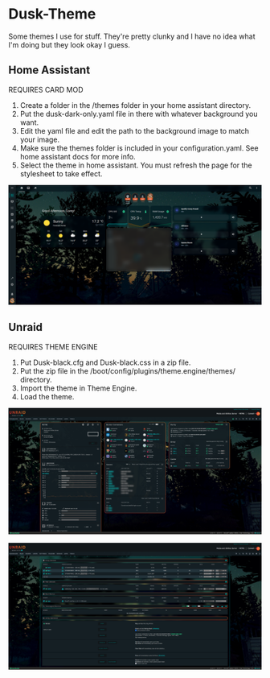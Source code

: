 # Dusk-Theme
Some themes I use for stuff. They're pretty clunky and I have no idea what I'm doing but they look okay I guess.

## Home Assistant
REQUIRES CARD MOD

1. Create a folder in the /themes folder in your home assistant directory.
2. Put the dusk-dark-only.yaml file in there with whatever background you want.
3. Edit the yaml file and edit the path to the background image to match your image.
4. Make sure the themes folder is included in your configuration.yaml. See home assistant docs for more info. 
5. Select the theme in home assistant. You must refresh the page for the stylesheet to take effect. 

![Screenshot](/Home-Assistant/screenshot.png)

## Unraid
REQUIRES THEME ENGINE

1. Put Dusk-black.cfg and Dusk-black.css in a zip file.
2. Put the zip file in the /boot/config/plugins/theme.engine/themes/ directory.
3. Import the theme in Theme Engine.
4. Load the theme.

![Screenshot](/Unraid/unraid6.12.png)

![Screenshot](/Unraid/unraid6.12[2].png)
